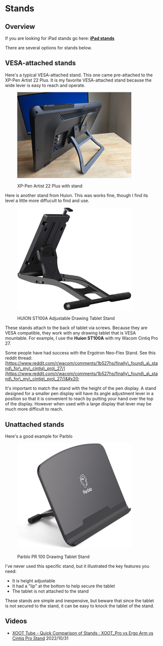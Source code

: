 # Stands

## Overview

If you are looking for iPad stands go here: [**iPad stands**](https://www.amazon.com/HUION-Adjustable-Drawing-Displays-Suitable/dp/B09C5YJFGS)

There are several options for stands below.

## VESA-attached stands&#x20;

Here's a typical VESA-attached stand. This one came pre-attached to the XP-Pen Artist 22 Plus. It is my favorite VESA-attached stand because the wide lever is easy to reach and operate. &#x20;

<div align="left">

<figure><img src="../../.gitbook/assets/20240528_113803.jpg" alt="" width="375"><figcaption><p>XP-Pen Artist 22 Plus with stand </p></figcaption></figure>

</div>



Here is another stand from Huion. This was works fine, though I find its level a little more diffucult to find and use.

<div align="left">

<figure><img src="../../.gitbook/assets/image (6) (1) (1).png" alt="" width="375"><figcaption><p>HUION ST100A Adjustable Drawing Tablet Stand</p></figcaption></figure>

</div>



These stands attach to the back of tablet via screws. Because they are VESA compatible, they work with any drawing tablet that is VESA mountable. For example, I use the **Huion ST100A** with my Wacom Cintiq Pro 27.

Some people have had success with the Ergotron Neo-Flex Stand. See this reddit thread: [https://www.reddit.com/r/wacom/comments/1b527hs/finally\_found\_a\_stand\_for\_my\_cintiq\_pro\_27/](https://www.reddit.com/r/wacom/comments/1b527hs/finally\_found\_a\_stand\_for\_my\_cintiq\_pro\_27/)&#x20;

It's important to match the stand with the height of the pen display. A stand designed for a smaller pen display will have its angle adjustment lever in a position so that it is convenient to reach by putting your hand over the top of the display. However when used with a large display that lever may be much more difficult to reach.



## Unattached stands

Here's a good example for Parblo

<div align="left">

<figure><img src="../../.gitbook/assets/image (5) (1) (1).png" alt="" width="375"><figcaption><p>Parblo PR 100 Drawing Tablet Stand</p></figcaption></figure>

</div>

I've never used this specific stand, but it illustrated the key features you need:

* It is height adjustable
* It had a "lip" at the bottom to help secure the tablet
* The tablet is not attached to the stand

These stands are simple and inexpensive, but beware that since the tablet is not secured to the stand, it can be easy to knock the tablet of the stand.

## Videos

* [XOOT Tube - Quick Comparison of Stands : XOOT\_Pro vs Ergo Arm vs Cintiq Pro Stand](https://www.youtube.com/watch?v=oV56FRkXzGk) 2022/10/31
